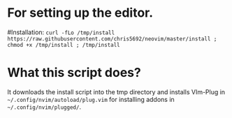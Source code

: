 # For setting up the editor.

#Installation:
		`curl -fLo /tmp/install https://raw.githubusercontent.com/chris5692/neovim/master/install ; chmod +x /tmp/install ; /tmp/install`

# What this script does?
It downloads the install script into the tmp directory and installs VIm-Plug in `~/.config/nvim/autoload/plug.vim` for installing addons in `~/.config/nvim/plugged/`.

